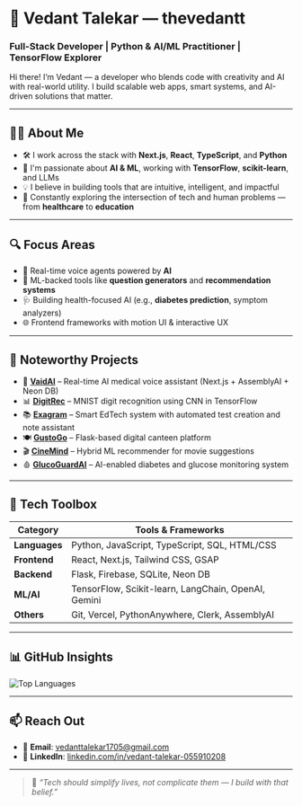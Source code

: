 # 🧠 Vedant Talekar — thevedantt

### Full-Stack Developer | Python & AI/ML Practitioner | TensorFlow Explorer

Hi there! I’m Vedant — a developer who blends code with creativity and AI with real-world utility. I build scalable web apps, smart systems, and AI-driven solutions that matter.

---

## 👨‍💻 About Me

- 🛠️ I work across the stack with **Next.js**, **React**, **TypeScript**, and **Python**
- 🤖 I'm passionate about **AI & ML**, working with **TensorFlow**, **scikit-learn**, and LLMs
- 💡 I believe in building tools that are intuitive, intelligent, and impactful
- 🎯 Constantly exploring the intersection of tech and human problems — from **healthcare** to **education**

---

## 🔍 Focus Areas

- 💬 Real-time voice agents powered by **AI**
- 🧾 ML-backed tools like **question generators** and **recommendation systems**
- 🩺 Building health-focused AI (e.g., **diabetes prediction**, symptom analyzers)
- 🌐 Frontend frameworks with motion UI & interactive UX

---

## 📁 Noteworthy Projects

- 🧠 **[VaidAI](https://github.com/thevedantt/vaidai)** – Real-time AI medical voice assistant (Next.js + AssemblyAI + Neon DB)
- 📊 **[DigitRec](https://github.com/thevedantt/digitrec)** – MNIST digit recognition using CNN in TensorFlow
- 📚 **[Exagram](https://github.com/thevedantt/exagram-sih)** – Smart EdTech system with automated test creation and note assistant
- 🍽️ **[GustoGo](https://github.com/thevedantt/gustogo)** – Flask-based digital canteen platform
- 🎬 **[CineMind](https://github.com/thevedantt/cinemind)** – Hybrid ML recommender for movie suggestions
- 🩸 **[GlucoGuardAI](https://github.com/thevedantt/glucoguardai)** – AI-enabled diabetes and glucose monitoring system

---

## 🔧 Tech Toolbox

| Category       | Tools & Frameworks |
|----------------|--------------------|
| **Languages**  | Python, JavaScript, TypeScript, SQL, HTML/CSS |
| **Frontend**   | React, Next.js, Tailwind CSS, GSAP |
| **Backend**    | Flask, Firebase, SQLite, Neon DB |
| **ML/AI**      | TensorFlow, Scikit-learn, LangChain, OpenAI, Gemini |
| **Others**     | Git, Vercel, PythonAnywhere, Clerk, AssemblyAI |

---

## 📊 GitHub Insights

![Top Languages](https://github-readme-stats.vercel.app/api/top-langs/?username=thevedantt&layout=compact&theme=tokyonight)

---

## 📫 Reach Out

- 📧 **Email**: vedanttalekar1705@gmail.com  
- 💼 **LinkedIn**: [linkedin.com/in/vedant-talekar-055910208](https://www.linkedin.com/in/vedant-talekar-055910208/)

---

> 🚀 *“Tech should simplify lives, not complicate them — I build with that belief.”*
